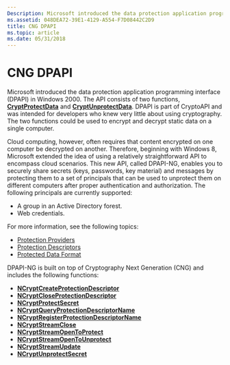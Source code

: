 ```yaml
---
Description: Microsoft introduced the data protection application programming interface (DPAPI) in Windows 2000.
ms.assetid: 048DEA72-39E1-4129-A554-F7D08442C2D9
title: CNG DPAPI
ms.topic: article
ms.date: 05/31/2018
---
```


# CNG DPAPI

Microsoft introduced the data protection application programming interface (DPAPI) in Windows 2000. The API consists of two functions, [**CryptProtectData**](/windows/desktop/api/dpapi/nf-dpapi-cryptprotectdata) and [**CryptUnprotectData**](/windows/desktop/api/dpapi/nf-dpapi-cryptunprotectdata). DPAPI is part of CryptoAPI and was intended for developers who knew very little about using cryptography. The two functions could be used to encrypt and decrypt static data on a single computer.

Cloud computing, however, often requires that content encrypted on one computer be decrypted on another. Therefore, beginning with Windows 8, Microsoft extended the idea of using a relatively straightforward API to encompass cloud scenarios. This new API, called DPAPI-NG, enables you to securely share secrets (keys, passwords, key material) and messages by protecting them to a set of principals that can be used to unprotect them on different computers after proper authentication and authorization. The following principals are currently supported:

-   A group in an Active Directory forest.
-   Web credentials.

For more information, see the following topics:

-   [Protection Providers](protection-providers.md)
-   [Protection Descriptors](protection-descriptors.md)
-   [Protected Data Format](protected-data-format.md)

DPAPI-NG is built on top of Cryptography Next Generation (CNG) and includes the following functions:

-   [**NCryptCreateProtectionDescriptor**](/windows/desktop/api/NCryptprotect/nf-ncryptprotect-ncryptcreateprotectiondescriptor)
-   [**NCryptCloseProtectionDescriptor**](/windows/desktop/api/NCryptprotect/nf-ncryptprotect-ncryptcloseprotectiondescriptor)
-   [**NCryptProtectSecret**](/windows/desktop/api/NCryptprotect/nf-ncryptprotect-ncryptprotectsecret)
-   [**NCryptQueryProtectionDescriptorName**](/windows/desktop/api/NCryptprotect/nf-ncryptprotect-ncryptqueryprotectiondescriptorname)
-   [**NCryptRegisterProtectionDescriptorName**](/windows/desktop/api/NCryptprotect/nf-ncryptprotect-ncryptregisterprotectiondescriptorname)
-   [**NCryptStreamClose**](/windows/desktop/api/NCryptprotect/nf-ncryptprotect-ncryptstreamclose)
-   [**NCryptStreamOpenToProtect**](/windows/desktop/api/NCryptprotect/nf-ncryptprotect-ncryptstreamopentoprotect)
-   [**NCryptStreamOpenToUnprotect**](/windows/desktop/api/NCryptprotect/nf-ncryptprotect-ncryptstreamopentounprotect)
-   [**NCryptStreamUpdate**](/windows/desktop/api/NCryptprotect/nf-ncryptprotect-ncryptstreamupdate)
-   [**NCryptUnprotectSecret**](/windows/desktop/api/NCryptprotect/nf-ncryptprotect-ncryptunprotectsecret)

 

 